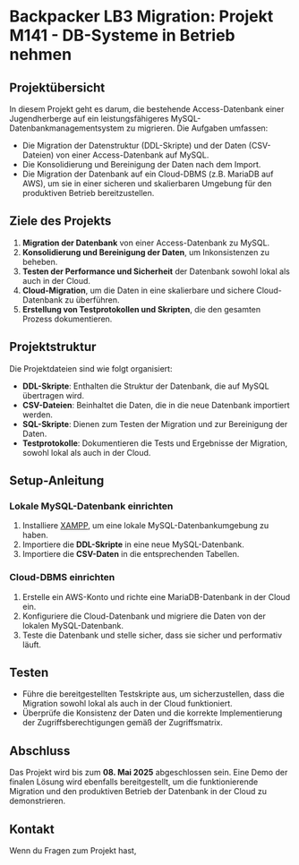 # Backpacker LB3 Migration: Projekt M141 - DB-Systeme in Betrieb nehmen

## Projektübersicht

In diesem Projekt geht es darum, die bestehende Access-Datenbank einer Jugendherberge auf ein leistungsfähigeres MySQL-Datenbankmanagementsystem zu migrieren. Die Aufgaben umfassen:
- Die Migration der Datenstruktur (DDL-Skripte) und der Daten (CSV-Dateien) von einer Access-Datenbank auf MySQL.
- Die Konsolidierung und Bereinigung der Daten nach dem Import.
- Die Migration der Datenbank auf ein Cloud-DBMS (z.B. MariaDB auf AWS), um sie in einer sicheren und skalierbaren Umgebung für den produktiven Betrieb bereitzustellen.

## Ziele des Projekts

1. **Migration der Datenbank** von einer Access-Datenbank zu MySQL.
2. **Konsolidierung und Bereinigung der Daten**, um Inkonsistenzen zu beheben.
3. **Testen der Performance und Sicherheit** der Datenbank sowohl lokal als auch in der Cloud.
4. **Cloud-Migration**, um die Daten in eine skalierbare und sichere Cloud-Datenbank zu überführen.
5. **Erstellung von Testprotokollen und Skripten**, die den gesamten Prozess dokumentieren.

## Projektstruktur

Die Projektdateien sind wie folgt organisiert:

- **DDL-Skripte**: Enthalten die Struktur der Datenbank, die auf MySQL übertragen wird.
- **CSV-Dateien**: Beinhaltet die Daten, die in die neue Datenbank importiert werden.
- **SQL-Skripte**: Dienen zum Testen der Migration und zur Bereinigung der Daten.
- **Testprotokolle**: Dokumentieren die Tests und Ergebnisse der Migration, sowohl lokal als auch in der Cloud.

## Setup-Anleitung

### Lokale MySQL-Datenbank einrichten

1. Installiere [XAMPP](https://www.apachefriends.org/index.html), um eine lokale MySQL-Datenbankumgebung zu haben.
2. Importiere die **DDL-Skripte** in eine neue MySQL-Datenbank.
3. Importiere die **CSV-Daten** in die entsprechenden Tabellen.

### Cloud-DBMS einrichten

1. Erstelle ein AWS-Konto und richte eine MariaDB-Datenbank in der Cloud ein.
2. Konfiguriere die Cloud-Datenbank und migriere die Daten von der lokalen MySQL-Datenbank.
3. Teste die Datenbank und stelle sicher, dass sie sicher und performativ läuft.

## Testen

- Führe die bereitgestellten Testskripte aus, um sicherzustellen, dass die Migration sowohl lokal als auch in der Cloud funktioniert.
- Überprüfe die Konsistenz der Daten und die korrekte Implementierung der Zugriffsberechtigungen gemäß der Zugriffsmatrix.

## Abschluss

Das Projekt wird bis zum **08. Mai 2025** abgeschlossen sein. Eine Demo der finalen Lösung wird ebenfalls bereitgestellt, um die funktionierende Migration und den produktiven Betrieb der Datenbank in der Cloud zu demonstrieren.

## Kontakt

Wenn du Fragen zum Projekt hast,
